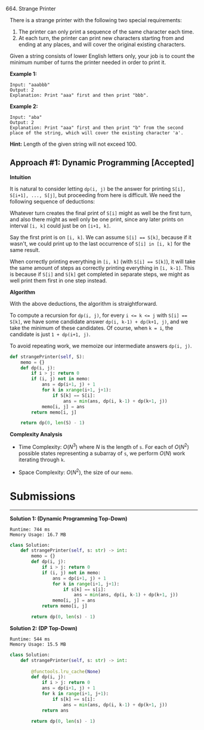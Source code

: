 664. Strange Printer

There is a strange printer with the following two special requirements:

1. The printer can only print a sequence of the same character each time.
1. At each turn, the printer can print new characters starting from and ending at any places, and will cover the original existing characters.

Given a string consists of lower English letters only, your job is to count the minimum number of turns the printer needed in order to print it.

**Example 1:**
```
Input: "aaabbb"
Output: 2
Explanation: Print "aaa" first and then print "bbb".
```

**Example 2:**
```
Input: "aba"
Output: 2
Explanation: Print "aaa" first and then print "b" from the second place of the string, which will cover the existing character 'a'.
```

**Hint:** Length of the given string will not exceed 100.

## Approach #1: Dynamic Programming [Accepted]
**Intuition**

It is natural to consider letting `dp(i, j)` be the answer for printing `S[i], S[i+1], ..., S[j]`, but proceeding from here is difficult. We need the following sequence of deductions:

Whatever turn creates the final print of `S[i]` might as well be the first turn, and also there might as well only be one print, since any later prints on interval `[i, k]` could just be on `[i+1, k]`.

Say the first print is on `[i, k]`. We can assume `S[i] == S[k]`, because if it wasn't, we could print up to the last occurrence of `S[i] in [i, k]` for the same result.

When correctly printing everything in `[i, k]` (with `S[i] == S[k]`), it will take the same amount of steps as correctly printing everything in `[i, k-1]`. This is because if `S[i]` and `S[k]` get completed in separate steps, we might as well print them first in one step instead.

**Algorithm**

With the above deductions, the algorithm is straightforward.

To compute a recursion for `dp(i, j)`, for every `i <= k <= j` with `S[i] == S[k]`, we have some candidate answer `dp(i, k-1) + dp(k+1, j)`, and we take the minimum of these candidates. Of course, when `k = i`, the candidate is just `1 + dp(i+1, j)`.

To avoid repeating work, we memoize our intermediate answers `dp(i, j)`.

```python
def strangePrinter(self, S):
    memo = {}
    def dp(i, j):
        if i > j: return 0
        if (i, j) not in memo:
            ans = dp(i+1, j) + 1
            for k in xrange(i+1, j+1):
                if S[k] == S[i]:
                    ans = min(ans, dp(i, k-1) + dp(k+1, j))
            memo[i, j] = ans
        return memo[i, j]

    return dp(0, len(S) - 1)
```

**Complexity Analysis**

* Time Complexity: $O(N^3)$ where $N$ is the length of `s`. For each of $O(N^2)$ possible states representing a subarray of `s`, we perform $O(N)$ work iterating through `k`.

* Space Complexity: $O(N^2)$, the size of our `memo`.

# Submissions
---
**Solution 1: (Dynamic Programming Top-Down)**
```
Runtime: 744 ms
Memory Usage: 16.7 MB
```
```python
class Solution:
    def strangePrinter(self, s: str) -> int:
        memo = {}
        def dp(i, j):
            if i > j: return 0
            if (i, j) not in memo:
                ans = dp(i+1, j) + 1
                for k in range(i+1, j+1):
                    if s[k] == s[i]:
                        ans = min(ans, dp(i, k-1) + dp(k+1, j))
                memo[i, j] = ans
            return memo[i, j]

        return dp(0, len(s) - 1)
```

**Solution 2: (DP Top-Down)**
```
Runtime: 544 ms
Memory Usage: 15.5 MB
```
```python
class Solution:
    def strangePrinter(self, s: str) -> int:
        
        @functools.lru_cache(None)
        def dp(i, j):
            if i > j: return 0
            ans = dp(i+1, j) + 1
            for k in range(i+1, j+1):
                if s[k] == s[i]:
                    ans = min(ans, dp(i, k-1) + dp(k+1, j))
            return ans

        return dp(0, len(s) - 1)
```